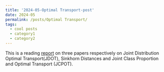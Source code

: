 ```yaml
---
title: '2024-05-Optimal Transport-post'
date: 2024-05
permalink: /posts/Optimal Transport/
tags:
  - cool posts
  - category1
  - category2
---
```


This is a reading [report](../files/Notes_on_Optimal_transport.pdf) on three papers respectively on Joint Distribution Optimal Transport(JDOT), Sinkhorn Distances and Joint Class Proportion and Optimal
Transport (JCPOT). 


